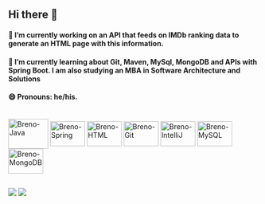 ## Hi there 👋

#### 🔭 I’m currently working on an API that feeds on IMDb ranking data to generate an HTML page with this information.
#### 🌱 I’m currently learning about Git, Maven, MySql, MongoDB and APIs with Spring Boot. I am also studying an MBA in Software Architecture and Solutions
#### 😄 Pronouns: he/his.

<div style="display: inline_block"><br>
  <img align="center" alt="Breno-Java" height="60" width="80" src="https://cdn.jsdelivr.net/gh/devicons/devicon/icons/java/java-original.svg"/>
  <img align="center" alt="Breno-Spring" height="50" width="70" src="https://cdn.jsdelivr.net/gh/devicons/devicon/icons/spring/spring-original.svg"/>
  <img align="center" alt="Breno-HTML" height="50" width="70" src="https://cdn.jsdelivr.net/gh/devicons/devicon/icons/html5/html5-original.svg"/>
  <img align="center" alt="Breno-Git" height="50" width="70" src="https://cdn.jsdelivr.net/gh/devicons/devicon/icons/git/git-original.svg"/>
  <img align="center" alt="Breno-IntelliJ" height="50" width="70" src="https://cdn.jsdelivr.net/gh/devicons/devicon/icons/intellij/intellij-original.svg"/>
  <img align="center" alt="Breno-MySQL" height="50" width="70" src="https://cdn.jsdelivr.net/gh/devicons/devicon/icons/mysql/mysql-original.svg"/>
  <img align="center" alt="Breno-MongoDB" height="50" width="70" src="https://cdn.jsdelivr.net/gh/devicons/devicon/icons/mongodb/mongodb-original.svg"/>
</div>

##
  
<div> 
  <a href = "mailto:brenoliveira8@gmail.com"><img src="https://img.shields.io/badge/Gmail-D14836?style=for-the-badge&logo=gmail&logoColor=white" target="_blank"></a>
  <a href="https://www.linkedin.com/in/breno-mascarenhas-oliveira-9040b6125/" target="_blank"><img src="https://img.shields.io/badge/-LinkedIn-%230077B5?style=for-the-badge&logo=linkedin&logoColor=white" target="_blank"></a> 
</div>
